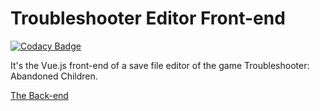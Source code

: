 # Troubleshooter Editor Front-end

[![Codacy Badge](https://api.codacy.com/project/badge/Grade/30a228dc4bc3420b956b9a795dab9302)](https://app.codacy.com/gh/Attacktive/troubleshooter-editor-front-end-vue?utm_source=github.com&utm_medium=referral&utm_content=Attacktive/troubleshooter-editor-front-end-vue&utm_campaign=Badge_Grade_Settings)

It's the Vue.js front-end of a save file editor of the game Troubleshooter: Abandoned Children.

[The Back-end](https://github.com/Attacktive/troubleshooter-editor-back-end/blob/main/README.md)
